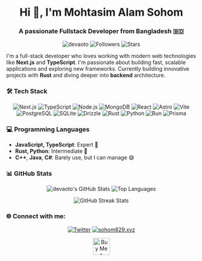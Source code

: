 <h1 align="center">Hi 👋, I'm Mohtasim Alam Sohom</h1>
<h3 align="center">A passionate Fullstack Developer from Bangladesh 🇧🇩</h3>

<p align="center">
  <img src="https://komarev.com/ghpvc/?username=devaoto&label=Profile%20views&color=0e75b6&style=flat" alt="devaoto" />
  <img src="https://img.shields.io/github/followers/devaoto?label=Followers" alt="Followers" />
  <img src="https://img.shields.io/github/stars/devaoto?label=Stars" alt="Stars" />
</p>

I'm a full-stack developer who loves working with modern web technologies like **Next.js** and **TypeScript**. I'm passionate about building fast, scalable applications and exploring new frameworks. Currently building innovative projects with **Rust** and diving deeper into **backend** architecture.

### 🛠️ Tech Stack
<p align="center">
  <img src="https://img.shields.io/badge/Next.js-000000?style=for-the-badge&logo=next.js&logoColor=white" alt="Next.js" />
  <img src="https://img.shields.io/badge/TypeScript-007ACC?style=for-the-badge&logo=typescript&logoColor=white" alt="TypeScript" />
  <img src="https://img.shields.io/badge/Node.js-43853D?style=for-the-badge&logo=node.js&logoColor=white" alt="Node.js" />
  <img src="https://img.shields.io/badge/MongoDB-47A248?style=for-the-badge&logo=mongodb&logoColor=white" alt="MongoDB" />
  <img src="https://img.shields.io/badge/React-61DAFB?style=for-the-badge&logo=react&logoColor=black" alt="React" />
  <img src="https://img.shields.io/badge/Astro-FF5D01?style=for-the-badge&logo=astro&logoColor=white" alt="Astro" />
  <img src="https://img.shields.io/badge/Vite-646CFF?style=for-the-badge&logo=vite&logoColor=white" alt="Vite" />
  <img src="https://img.shields.io/badge/PostgreSQL-4169E1?style=for-the-badge&logo=postgresql&logoColor=white" alt="PostgreSQL" />
  <img src="https://img.shields.io/badge/SQLite-003B57?style=for-the-badge&logo=sqlite&logoColor=white" alt="SQLite" />
  <img src="https://img.shields.io/badge/Drizzle-FF69B4?style=for-the-badge&logo=drizzle&logoColor=white" alt="Drizzle" />
  <img src="https://img.shields.io/badge/Rust-000000?style=for-the-badge&logo=rust&logoColor=white" alt="Rust" />
  <img src="https://img.shields.io/badge/Python-3776AB?style=for-the-badge&logo=python&logoColor=white" alt="Python" />
  <img src="https://img.shields.io/badge/Bun-3C3C3D?style=for-the-badge&logo=bun&logoColor=white" alt="Bun" />
  <img src="https://img.shields.io/badge/Prisma-2D3748?style=for-the-badge&logo=prisma&logoColor=white" alt="Prisma" />
</p>

### 💻 Programming Languages
- **JavaScript, TypeScript**: Expert 💪
- **Rust, Python**: Intermediate 🚀
- **C++**, **Java**, **C#**: Barely use, but I can manage 😅

### 📊 GitHub Stats

<p align="center">
  <img src="https://github-readme-stats.vercel.app/api?username=devaoto&show_icons=true&theme=radical" alt="devaoto's GitHub Stats" />
    <img src="https://github-readme-stats.vercel.app/api/top-langs/?username=devaoto&langs_count=8&theme=radical&layout=compact" alt="Top Languages" />
</p>

<p align="center">
    <img src="https://github-readme-streak-stats.herokuapp.com/?user=devaoto&theme=radical" alt="GitHub Streak Stats" />
</p>

### 🌐 Connect with me:
<p align="center">
  <a href="https://twitter.com/sohom_829" target="blank"><img src="https://img.shields.io/badge/Twitter-1DA1F2?style=for-the-badge&logo=twitter&logoColor=white" alt="Twitter"/></a>
<a href="https://www.sohom829.xyz" target="blank">
  <img src="https://img.shields.io/badge/Website-0A0A0A?style=for-the-badge&logo=internet-explorer&logoColor=white" alt="sohom829.xyz"/>
</a>
</p>

<p align="center">
  <a href="https://ko-fi.com/Q5Q7FZAHA" target="_blank">
    <img height="45" style="border:0px;height:45px;" src="https://storage.ko-fi.com/cdn/kofi3.png?v=3" alt="Buy Me a Coffee at ko-fi.com" />
  </a>
</p>

